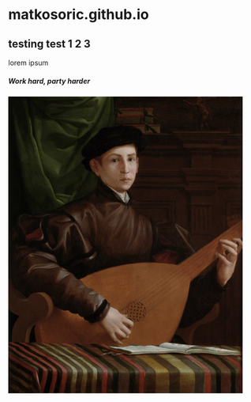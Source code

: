 # matkosoric.github.io

## testing test 1 2 3

lorem ipsum

##### Work hard, party harder



![alt text](lute_player__florentine__16th.jpg "Title")